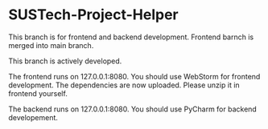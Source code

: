 # SUSTech-Project-Helper

This branch is for frontend and backend development. Frontend barnch is merged into main branch.

This branch is actively developed.

The frontend runs on 127.0.0.1:8080. You should use WebStorm for frontend development. The dependencies are now uploaded. Please unzip it in frontend yourself.

The backend runs on 127.0.0.1:8080. You should use PyCharm for backend developement.
